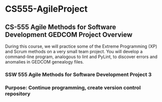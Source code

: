# CS555-AgileProject

## CS-555 Agile Methods for Software Development GEDCOM Project Overview

<p>During this course, we will practice some of the Extreme Programming (XP) and Scrum
methods on a very small team project. You will develop a command-line program,
analogous to lint and PyLint, to discover errors and anomalies in GEDCOM genealogy files.</p>

### SSW 555 Agile Methods for Software Development Project 3
### Purpose: Continue programming, create version control repository
